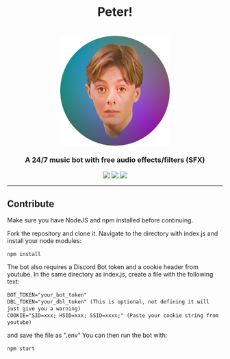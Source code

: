 <h1 align="center">Peter!</h1>

<h1 align="center">
    <img src="https://raw.githubusercontent.com/BR88C/peter/master/src/assets/images/peter%20cropped.png" align="center" width="256" height="256" />
</h1>

<h3 align="center">A 24/7 music bot with free audio effects/filters (SFX)</h3>

<p align="center">
    <img src="https://img.shields.io/github/v/release/BR88C/peter?include_prereleases&style=for-the-badge&color=d65cff">
    <img src="https://img.shields.io/github/license/BR88C/peter?style=for-the-badge&color=fbedff">
    <img src="https://img.shields.io/static/v1?label=&message=Top.gg%20Link&style=for-the-badge&color=7573ff" href="https://peter.badfirmware.com/">
</p>

---

## Contribute
Make sure you have NodeJS and npm installed before continuing.

Fork the repository and clone it.
Navigate to the directory with index.js and install your node modules:
```
npm install
```
The bot also requires a Discord Bot token and a cookie header from youtube. In the same directory as index.js, create a file with the following text:
```
BOT_TOKEN="your_bot_token"
DBL_TOKEN="your_dbl_token" (This is optional, not defining it will just give you a warning)
COOKIE="SID=xxx; HSID=xxx; SSID=xxxx;" (Paste your cookie string from youtube)
```
and save the file as ".env"
You can then run the bot with:
```
npm start
```
